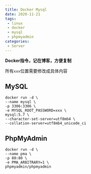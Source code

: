```yaml
---
title: Docker Mysql
date: 2020-11-21
tags:
 - linux
 - docker
 - mysql
 - phpmyadmin
categories:
 - Server
---
```


**Docker指令，记在博客，方便复制**

<!-- more -->

所有`xxx`位置需要修改成具体内容

## MySQL

```shell script
docker run -d \
--name mysql \
-p 3306:3306 \
-e MYSQL_ROOT_PASSWORD=xxx \
mysql:5.7 \
--character-set-server=utf8mb4 \
--collation-server=utf8mb4_unicode_ci
```

## PhpMyAdmin

```shell script
docker run -d \
--name pma \
-p 80:80 \
-e PMA_ARBITRARY=1 \
phpmyadmin/phpmyadmin
```


